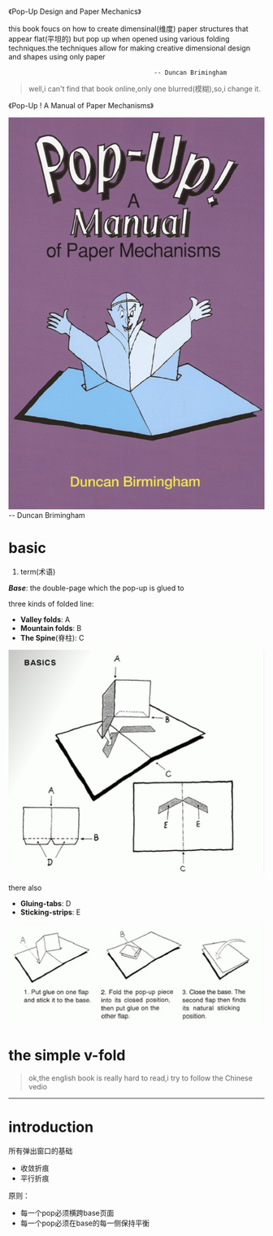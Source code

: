 《Pop-Up Design and Paper Mechanics》

this book foucs on how to create dimensinal(维度) paper structures that appear flat(平坦的) but pop up when opened using various folding techniques.the techniques allow for making creative dimensional design and shapes using only paper

                                            -- Duncan Brimingham


> well,i can't find that book online,only one blurred(模糊),so,i change it.


《Pop-Up ! A Manual of Paper Mechanisms》


![](assets/pop-up-logo.png)
                                            -- Duncan Brimingham


# basic

1. term(术语)

***Base***: the double-page  which the pop-up is glued to

three kinds of folded line:
- **Valley folds**: A
- **Mountain folds**: B
- **The Spine**(脊柱): C

![](assets/pop_position.png)

there also
- **Gluing-tabs**: D
- **Sticking-strips**: E



![](assets/pop_workingorder.png)


# the simple v-fold




> ok,the english book is really hard to read,i try to follow the Chinese vedio 


---

# introduction

所有弹出窗口的基础
- 收敛折痕
- 平行折痕


原则：
- 每一个pop必须横跨base页面
- 每一个pop必须在base的每一侧保持平衡




